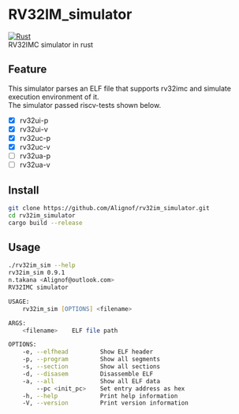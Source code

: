 # RV32IM\_simulator
[![Rust](https://github.com/Alignof/rv32im_simulator/actions/workflows/rust.yml/badge.svg)](https://github.com/Alignof/rv32im_simulator/actions/workflows/rust.yml)  
RV32IMC simulator in rust

## Feature
This simulator parses an ELF file that supports rv32imc and simulate execution environment of it.  
The simulator passed riscv-tests shown below.

- [x] rv32ui-p
- [x] rv32ui-v
- [x] rv32uc-p
- [x] rv32uc-v
- [ ] rv32ua-p
- [ ] rv32ua-v

## Install
```zsh
git clone https://github.com/Alignof/rv32im_simulator.git
cd rv32im_simulator
cargo build --release
```

## Usage
```zsh
./rv32im_sim --help
rv32im_sim 0.9.1
n.takana <Alignof@outlook.com>
RV32IMC simulator

USAGE:
    rv32im_sim [OPTIONS] <filename>

ARGS:
    <filename>    ELF file path

OPTIONS:
    -e, --elfhead         Show ELF header
    -p, --program         Show all segments
    -s, --section         Show all sections
    -d, --disasem         Disassemble ELF
    -a, --all             Show all ELF data
        --pc <init_pc>    Set entry address as hex
    -h, --help            Print help information
    -V, --version         Print version information
```
